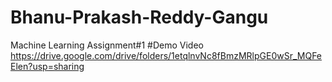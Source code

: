 # Bhanu-Prakash-Reddy-Gangu
Machine Learning Assignment#1
#Demo Video
https://drive.google.com/drive/folders/1etqlnvNc8fBmzMRlpGE0wSr_MQFeElen?usp=sharing
